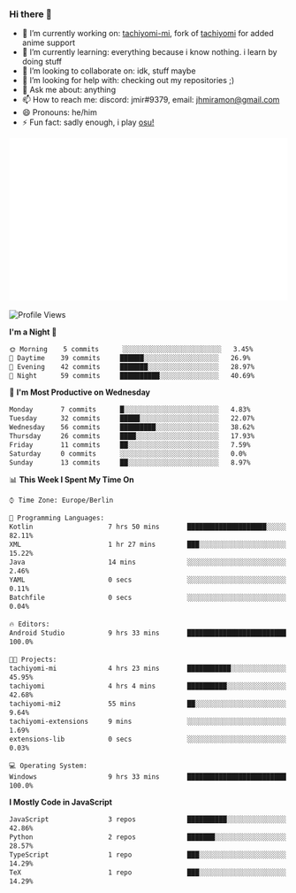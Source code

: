 ### Hi there 👋



<!--
**jmir1/jmir1** is a ✨ _special_ ✨ repository because its `README.md` (this file) appears on your GitHub profile.

Here are some ideas to get you started:
-->
- 🔭 I’m currently working on: [tachiyomi-mi](https://github.com/jmir1/tachiyomi-mi), fork of [tachiyomi](https://github.com/tachiyomiorg/tachiyomi) for added anime support
- 🌱 I’m currently learning: everything because i know nothing. i learn by doing stuff
- 👯 I’m looking to collaborate on: idk, stuff maybe
- 🤔 I’m looking for help with: checking out my repositories ;)
- 💬 Ask me about: anything
- 📫 How to reach me: discord: jmir#9379, email: jhmiramon@gmail.com
- 😄 Pronouns: he/him
- ⚡ Fun fact: sadly enough, i play [osu!](https://osu.ppy.sh/users/18018426)
<div>
	<p align="center">
		<img src="https://github.com/jmir1/github-stats/blob/master/generated/overview.svg">
	</p>
</div>

<!--START_SECTION:waka-->
![Profile Views](http://img.shields.io/badge/Profile%20Views-0-blue)

**I'm a Night 🦉** 

```text
🌞 Morning    5 commits      ░░░░░░░░░░░░░░░░░░░░░░░░░   3.45% 
🌆 Daytime    39 commits     ██████░░░░░░░░░░░░░░░░░░░   26.9% 
🌃 Evening    42 commits     ███████░░░░░░░░░░░░░░░░░░   28.97% 
🌙 Night      59 commits     ██████████░░░░░░░░░░░░░░░   40.69%

```
📅 **I'm Most Productive on Wednesday** 

```text
Monday       7 commits      █░░░░░░░░░░░░░░░░░░░░░░░░   4.83% 
Tuesday      32 commits     █████░░░░░░░░░░░░░░░░░░░░   22.07% 
Wednesday    56 commits     █████████░░░░░░░░░░░░░░░░   38.62% 
Thursday     26 commits     ████░░░░░░░░░░░░░░░░░░░░░   17.93% 
Friday       11 commits     ██░░░░░░░░░░░░░░░░░░░░░░░   7.59% 
Saturday     0 commits      ░░░░░░░░░░░░░░░░░░░░░░░░░   0.0% 
Sunday       13 commits     ██░░░░░░░░░░░░░░░░░░░░░░░   8.97%

```


📊 **This Week I Spent My Time On** 

```text
⌚︎ Time Zone: Europe/Berlin

💬 Programming Languages: 
Kotlin                   7 hrs 50 mins       ████████████████████░░░░░   82.11% 
XML                      1 hr 27 mins        ███░░░░░░░░░░░░░░░░░░░░░░   15.22% 
Java                     14 mins             ░░░░░░░░░░░░░░░░░░░░░░░░░   2.46% 
YAML                     0 secs              ░░░░░░░░░░░░░░░░░░░░░░░░░   0.11% 
Batchfile                0 secs              ░░░░░░░░░░░░░░░░░░░░░░░░░   0.04%

🔥 Editors: 
Android Studio           9 hrs 33 mins       █████████████████████████   100.0%

🐱‍💻 Projects: 
tachiyomi-mi             4 hrs 23 mins       ███████████░░░░░░░░░░░░░░   45.95% 
tachiyomi                4 hrs 4 mins        ██████████░░░░░░░░░░░░░░░   42.68% 
tachiyomi-mi2            55 mins             ██░░░░░░░░░░░░░░░░░░░░░░░   9.64% 
tachiyomi-extensions     9 mins              ░░░░░░░░░░░░░░░░░░░░░░░░░   1.69% 
extensions-lib           0 secs              ░░░░░░░░░░░░░░░░░░░░░░░░░   0.03%

💻 Operating System: 
Windows                  9 hrs 33 mins       █████████████████████████   100.0%

```

**I Mostly Code in JavaScript** 

```text
JavaScript               3 repos             ██████████░░░░░░░░░░░░░░░   42.86% 
Python                   2 repos             ███████░░░░░░░░░░░░░░░░░░   28.57% 
TypeScript               1 repo              ███░░░░░░░░░░░░░░░░░░░░░░   14.29% 
TeX                      1 repo              ███░░░░░░░░░░░░░░░░░░░░░░   14.29%

```



<!--END_SECTION:waka-->
